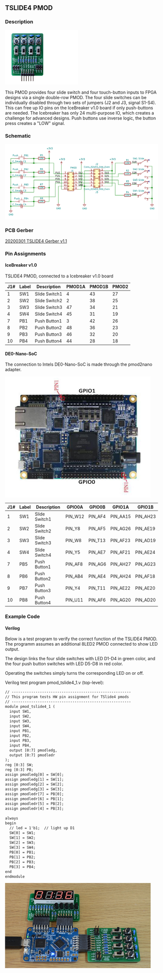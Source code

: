 ## TSLIDE4 PMOD

### Description

<img src="images/tslide4-top.jpg" width="240px">

This PMOD provides four slide switch and four touch-button inputs to FPGA designs via a single double-row PMOD. The four slide switches can be individually disabled through two sets of jumpers (J2 and J3, signal S1-S4). This can free up IO pins on the IceBreaker v1.0 board if only push-buttons are needed. The Icebreaker has only 24 multi-purpose IO, which creates a challenge for advanced designs. Push buttons use inverse logic, the button press creates a "LOW" signal.

### Schematic

[![TSLIDE4 PMOD Schematics](images/tslide4-schema.png)](images/tslide4-schema.png)

### PCB Gerber

[20200301 TSLIDE4 Gerber v1.1](20200301-tslide4-gerber-v11.zip)

### Pin Assignments

#### IceBreaker v1.0

TSLIDE4 PMOD, connected to a Icebreaker v1.0 board

 J1# |  Label | Description   | PMOD1A| PMOD1B | PMOD2
-----|--------|---------------|-------|--------|-------
1    |  SW1   | Slide Switch1 | 4     | 43     | 27
2    |  SW2   | Slide Switch2 | 2     | 38     | 25
3    |  SW3   | Slide Switch3 | 47    | 34     | 21
4    |  SW4   | Slide Switch4 | 45    | 31     | 19
7    |  PB1   | Push Button1  | 3     | 42     | 26
8    |  PB2   | Push Button2  | 48    | 36     | 23
9    |  PB3   | Push Button3  | 46    | 32     | 20
10   |  PB4   | Push Button4  | 44    | 28     | 18

#### DE0-Nano-SoC

The connection to Intels DE0-Nano-SoC is made through the pmod2nano adapter.

![DE0-Nano-SoC](images/de0-nano-soc-top90.jpg)

 J1# |  Label | Description   | GPIO0A | GPIO0B | GPIO1A | GPIO1B
-----|--------|---------------|--------|--------|--------|--------
1    |  SW1   | Slide Switch1 | PIN_W12| PIN_AF4|PIN_AA15| PIN_AH23
2    |  SW2   | Slide Switch2 | PIN_Y8 | PIN_AF5|PIN_AG26| PIN_AE19
3    |  SW3   | Slide Switch3 | PIN_W8 | PIN_T13|PIN_AF23| PIN_AD19
4    |  SW4   | Slide Switch4 | PIN_Y5 | PIN_AE7|PIN_AF21| PIN_AE24
7    |  PB5   | Push Button1  | PIN_AF8| PIN_AG6|PIN_AH27| PIN_AG23
8    |  PB6   | Push Button2  | PIN_AB4| PIN_AE4|PIN_AH24| PIN_AF18
9    |  PB7   | Push Button3  | PIN_Y4 | PIN_T11|PIN_AE22| PIN_AE20
10   |  PB8   | Push Button4  | PIN_U11| PIN_AF6|PIN_AG20| PIN_AD20

### Example Code

#### Verilog

Below is a test program to verify the correct function of the TSLIDE4 PMOD.
The programm assumes an additional 8LED2 PMOD connected to show LED output.

The design links the four slide switches with LED D1-D4 in green color,
and the four push button switches with LED D5-D8 in red color.

Operating the switches simply turns the corresponding LED on or off.

Verilog test program pmod_tslide4_1.v (top-level):
```
// -------------------------------------------------------
// This program tests HW pin assignment for TSlide4 pmods
// -------------------------------------------------------
module pmod_tslide4_1 (
  input SW1,
  input SW2,
  input SW3,
  input SW4,
  input PB1,
  input PB2,
  input PB3,
  input PB4,
  output [0:7] pmodledg,
  output [0:7] pmodledr
);
reg [0:3] SW;
reg [0:3] PB;
assign pmodledg[0] = SW[0];
assign pmodledg[1] = SW[1];
assign pmodledg[2] = SW[2];
assign pmodledg[3] = SW[3];
assign pmodledr[7] = PB[0];
assign pmodledr[6] = PB[1];
assign pmodledr[5] = PB[2];
assign pmodledr[4] = PB[3];

always
begin
  // led = 1'b1;  // light up D1
  SW[0] = SW1;
  SW[1] = SW2;
  SW[2] = SW3;
  SW[3] = SW4;
  PB[0] = PB1;
  PB[1] = PB2;
  PB[2] = PB3;
  PB[3] = PB4;
end
endmodule
```

<img src="images/tslide4-icebreaker.jpg" width="480px">
